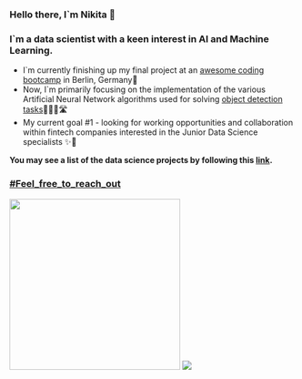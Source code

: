 ### Hello there, I`m Nikita 👋

### I`m a data scientist with a keen interest in AI and Machine Learning.
- I`m currently finishing up my final project at an [awesome coding bootcamp](https://www.spiced-academy.com/en) in Berlin, Germany📍
- Now, I`m primarily focusing on the implementation of the various Artificial Neural Network algorithms used for solving [object detection tasks](https://medium.com/data-from-the-trenches/object-detection-with-deep-learning-on-aerial-imagery-2465078db8a9)🕵🏻‍♂️🛣
- My current goal #1 - looking for working opportunities and collaboration within fintech companies interested in the Junior Data Science specialists ✨🌈

**You may see a list of the data science projects by following this [link](https://github.com/NikitaSmirnov22/SPICED_PROJECTS_2022).**
 
### [#Feel_free_to_reach_out](https://www.linkedin.com/in/mykytasmirnov/)

<img src="https://github.com/NikitaSmirnov22/git_for_geeks/blob/main/giphy2.gif" width="300" height="300"> <img src="https://github.com/NikitaSmirnov22/git_for_geeks/blob/main/nerdo.gif">

